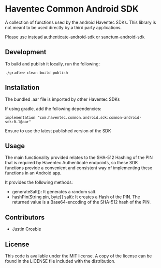 # Haventec Common Android SDK

A collection of functions used by the android Haventec SDKs. This library is not meant to be used directly by a third party applications.

Please use instead [authenticate-android-sdk](https://github.com/Haventec/authenticate-android-sdk) or
[sanctum-android-sdk](https://github.com/Haventec/sanctum-android-sdk)


## Development
To build and publish it locally, run the following:
```
./gradlew clean build publish
```

## Installation

The bundled .aar file is imported by other Haventec SDKs

If using gradle, add the following dependencies:

```
implementation "com.haventec.common.android.sdk:common-android-sdk:0.1@aar"
```

Ensure to use the latest published version of the SDK

## Usage

The main functionality provided relates to the SHA-512 Hashing of the PIN that is required by Haventec Authenticate endpoints,
so these SDK functions provide a convenient and consistent way of implementing these functions in an Android app.

It provides the following methods:
* generateSalt(): It generates a random salt.
* hashPin(String pin, byte[] salt): It creates a Hash of the PIN. The returned value is a Base64-encoding of the SHA-512 hash of the PIN.


## Contributors

 - Justin Crosbie

## License

This code is available under the MIT license. A copy of the license can be found in the LICENSE file included with the distribution.
